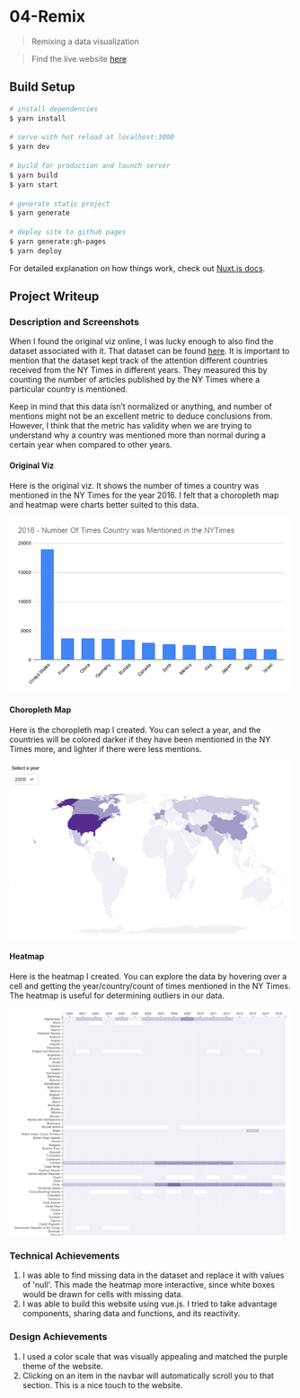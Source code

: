 # 04-Remix

> Remixing a data visualization

> Find the live website [here](http://kjmj.github.io/04-Remix)

## Build Setup

```bash
# install dependencies
$ yarn install

# serve with hot reload at localhost:3000
$ yarn dev

# build for production and launch server
$ yarn build
$ yarn start

# generate static project
$ yarn generate

# deploy site to github pages
$ yarn generate:gh-pages
$ yarn deploy

```

For detailed explanation on how things work, check out [Nuxt.js docs](https://nuxtjs.org).

## Project Writeup

### Description and Screenshots

When I found the original viz online, I was lucky enough to also find the dataset associated with it. That dataset can be found [here](https://data.world/ansakoy/countries-in-new-york-times-2000-2016). It is important to mention that the dataset kept track of the attention different countries received from the NY Times in different years. They measured this by counting the number of articles published by the NY Times where a particular country is mentioned.

Keep in mind that this data isn’t normalized or anything, and number of mentions might not be an excellent metric to deduce conclusions from. However, I think that the metric has validity when we are trying to understand why a country was mentioned more than normal during a certain year when compared to other years.

#### Original Viz

Here is the original viz. It shows the number of times a country was mentioned in the NY Times for the year 2016. I felt that a choropleth map and heatmap were charts better suited to this data.

![Map](static/oldViz.png)

#### Choropleth Map

Here is the choropleth map I created. You can select a year, and the countries will be colored darker if they have been mentioned in the NY Times more, and lighter if there were less mentions.

![Map](assets/map.png)

#### Heatmap

Here is the heatmap I created. You can explore the data by hovering over a cell and getting the year/country/count of times mentioned in the NY Times. The heatmap is useful for determining outliers in our data.

![Heatmap](assets/heatmap.png)

### Technical Achievements

1. I was able to find missing data in the dataset and replace it with values of 'null'. This made the heatmap more interactive, since white boxes would be drawn for cells with missing data.
2. I was able to build this website using vue.js. I tried to take advantage components, sharing data and functions, and its reactivity.

### Design Achievements

1. I used a color scale that was visually appealing and matched the purple theme of the website.
2. Clicking on an item in the navbar will automatically scroll you to that section. This is a nice touch to the website.
